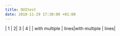 ```yaml
---
title: OUItest
date: 2018-11-29 17:30:00 +01:00
---
```


| 1 | 2| 3 | 4 |
| with multiple | lines|with multiple | lines|